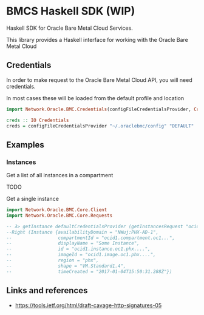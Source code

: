 # BMCS Haskell SDK (WIP)

Haskell SDK for Oracle Bare Metal Cloud Services.

This library provides a Haskell interface for working with the Oracle Bare Metal Cloud

## Credentials

In order to make request to the Oracle Bare Metal Cloud API, you will need credentials.

In most cases these will be loaded from the default profile and location

```haskell
import Network.Oracle.BMC.Credentials(configFileCredentialsProvider, Credentials)

creds :: IO Credentials
creds = configFileCredentialsProvider "~/.oraclebmc/config" "DEFAULT"
```

## Examples

### Instances

Get a list of all instances in a compartment

TODO

Get a single instance

```haskell
import Network.Oracle.BMC.Core.Client
import Network.Oracle.BMC.Core.Requests

-- λ> getInstance defaultCredentialsProvider (getInstancesRequest "ocid...")
--Right (Instance {availabilityDomain = "NWuj:PHX-AD-1", 
--                 compartmentId = "ocid1.compartment.oc1...", 
--                 displayName = "Some Instance", 
--                 id = "ocid1.instance.oc1.phx....", 
--                 imageId = "ocid1.image.oc1.phx....", 
--                 region = "phx", 
--                 shape = "VM.Standard1.4", 
--                 timeCreated = "2017-01-04T15:50:31.288Z"})
```

## Links and references

* https://tools.ietf.org/html/draft-cavage-http-signatures-05

